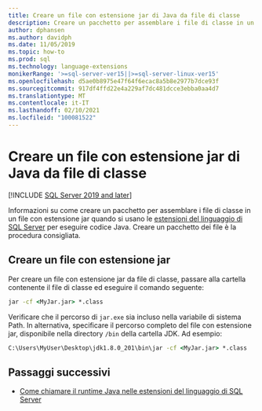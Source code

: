 ```yaml
---
title: Creare un file con estensione jar di Java da file di classe
description: Creare un pacchetto per assemblare i file di classe in un file con estensione jar quando si usano le estensioni del linguaggio di SQL Server per eseguire codice Java.
author: dphansen
ms.author: davidph
ms.date: 11/05/2019
ms.topic: how-to
ms.prod: sql
ms.technology: language-extensions
monikerRange: '>=sql-server-ver15||>=sql-server-linux-ver15'
ms.openlocfilehash: d5ae0b8975e47f64f6ecac8a5b8e2977b7dce93f
ms.sourcegitcommit: 917df4ffd22e4a229af7dc481dcce3ebba0aa4d7
ms.translationtype: MT
ms.contentlocale: it-IT
ms.lasthandoff: 02/10/2021
ms.locfileid: "100081522"
---
```

# <a name="create-a-java-jar-file-from-class-files"></a>Creare un file con estensione jar di Java da file di classe
[!INCLUDE [SQL Server 2019 and later](../../includes/applies-to-version/sqlserver2019.md)]

Informazioni su come creare un pacchetto per assemblare i file di classe in un file con estensione jar quando si usano le [estensioni del linguaggio di SQL Server](../language-extensions-overview.md) per eseguire codice Java. Creare un pacchetto dei file è la procedura consigliata.

## <a name="create-a-jar-file"></a>Creare un file con estensione jar

Per creare un file con estensione jar da file di classe, passare alla cartella contenente il file di classe ed eseguire il comando seguente:

```cmd
jar -cf <MyJar.jar> *.class
```

Verificare che il percorso di `jar.exe` sia incluso nella variabile di sistema Path. In alternativa, specificare il percorso completo del file con estensione jar, disponibile nella directory `/bin` della cartella JDK. Ad esempio:

```cmd
C:\Users\MyUser\Desktop\jdk1.8.0_201\bin\jar -cf <MyJar.jar> *.class
```

## <a name="next-steps"></a>Passaggi successivi

+ [Come chiamare il runtime Java nelle estensioni del linguaggio di SQL Server](../how-to/call-java-from-sql.md)